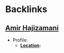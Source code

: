 
# Backlinks
## [Amir Hajizamani](<Amir Hajizamani.md>)
- Profile:
    - **[Location](<Location.md>):**

